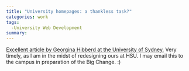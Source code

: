 ```yaml
---
title: "University homepages: a thankless task?"
categories: work
tags:
  -University Web Development
summary: 
---
```

<p><a href="http://blogs.usyd.edu.au/templatedata/2006/05/university_homepages_a_thankle.html">Excellent article by Georgina Hibberd at the University of Sydney.</a>  Very timely, as I am in the midst of redesigning ours at <span class="caps">HSU</span>.  I may email this to the campus in preparation of the Big Change. :)</p>
